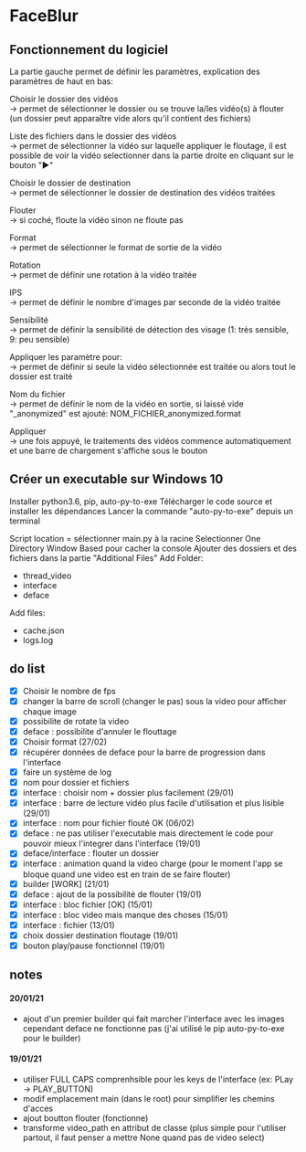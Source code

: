 # FaceBlur

## Fonctionnement du logiciel

La partie gauche permet de définir les paramètres, explication des paramètres de haut en bas:

Choisir le dossier des vidéos  
  -> permet de sélectionner le dossier ou se trouve la/les vidéo(s) à flouter (un dossier peut apparaître vide alors qu'il contient des fichiers)

Liste des fichiers dans le dossier des vidéos  
  -> permet de sélectionner la vidéo sur laquelle appliquer le floutage, il est possible de voir la vidéo selectionner dans la partie droite en cliquant sur le bouton "▶"
  
Choisir le dossier de destination  
  -> permet de sélectionner le dossier de destination des vidéos traitées

Flouter  
  -> si coché, floute la vidéo sinon ne floute pas

Format  
  -> permet de sélectionner le format de sortie de la vidéo
  
Rotation  
  -> permet de définir une rotation à la vidéo traitée
     
IPS  
  -> permet de définir le nombre d'images par seconde de la vidéo traitée
    
Sensibilité  
  -> permet de définir la sensibilité de détection des visage (1: très sensible, 9: peu sensible)
    
Appliquer les paramètre pour:  
  -> permet de définir si seule la vidéo sélectionnée est traitée ou alors tout le dossier est traité
    
Nom du fichier  
  -> permet de définir le nom de la vidéo en sortie, si laissé vide "_anonymized" est ajouté: NOM_FICHIER_anonymized.format
    
Appliquer  
  -> une fois appuyé, le traitements des vidéos commence automatiquement et une barre de chargement s'affiche sous le bouton
  
  

## Créer un executable sur Windows 10

Installer python3.6, pip, auto-py-to-exe
Télécharger le code source et installer les dépendances
Lancer la commande "auto-py-to-exe" depuis un terminal

Script location = sélectionner main.py à la racine
Selectionner One Directory
Window Based pour cacher la console
Ajouter des dossiers et des fichiers dans la partie "Additional Files"
Add Folder:
  - thread_video
  - interface
  - deface

Add files:
  - cache.json
  - logs.log


## do list
- [x] Choisir le nombre de fps
- [x] changer la barre de scroll (changer le pas) sous la video pour afficher chaque image
- [x] possibilite de rotate la video
- [x] deface : possibilite d'annuler le flouttage
- [x] Choisir format (27/02)
- [x] récupérer données de deface pour la barre de progression dans l'interface
- [x] faire un système de log
- [x] nom pour dossier et fichiers
- [x] interface : choisir nom + dossier plus facilement (29/01)
- [x] interface : barre de lecture vidéo plus facile d'utilisation et plus lisible (29/01)
- [x] interface : nom pour fichier flouté OK (06/02)
- [x] deface : ne pas utiliser l'executable mais directement le code pour pouvoir mieux l'integrer dans l'interface (19/01)
- [x] deface/interface : flouter un dossier
- [x] interface : animation quand la video charge (pour le moment l'app se bloque quand une video est en train de se faire flouter)
- [x] builder [WORK] (21/01)
- [x] deface : ajout de la possibilité de flouter (19/01)
- [x] interface : bloc fichier [OK] (15/01)
- [x] interface : bloc video mais manque des choses (15/01)
- [x] interface : fichier (13/01)
- [x] choix dossier destination floutage (19/01)
- [x] bouton play/pause fonctionnel (19/01)

## notes 
#### 20/01/21
- ajout d'un premier builder qui fait marcher l'interface avec les images cependant deface ne fonctionne pas (j'ai utilisé le pip auto-py-to-exe pour le builder)

#### 19/01/21
- utiliser FULL CAPS comprenhsible pour les keys de l'interface (ex: PLay -> PLAY_BUTTON)
- modif emplacement main (dans le root) pour simplifier les chemins d'acces
- ajout boutton flouter (fonctionne)
- transforme video_path en attribut de classe (plus simple pour l'utiliser partout, il faut penser a mettre None quand pas de video select)

